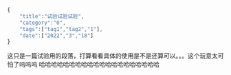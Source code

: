 ```javascript
{
    "title":"试验试验试验",
    "category":"0",
    "tags":["tag1","tag2","1"],
    "date":["2022","3","18"]
}
```

这只是一篇试验用的段落，打算看看具体的使用是不是还算可以。。。这个玩意太可怕了呜呜呜
哈哈哈哈哈哈哈哈哈哈哈哈哈哈哈哈哈哈哈哈

